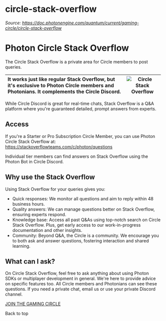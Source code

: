 # circle-stack-overflow

_Source: https://doc.photonengine.com/quantum/current/gaming-circle/circle-stack-overflow_

# Photon Circle Stack Overflow

The Circle Stack Overflow is a private area for Circle members to post queries.

| It works just like regular Stack Overflow, but it's exclusive to Photon Circle members and Photonians. It complements the Circle Discord. | ![Circle Stack Overflow](/docs/img/gamingcircle/circle-stack-overflow.jpg) |
| :-- | :-: |

While Circle Discord is great for real-time chats, Stack Overflow is a Q&A platform where you're guaranteed detailed, prompt answers from experts.
## Access

If you're a Starter or Pro Subscription Circle Member, you can use Photon Circle Stack Overflow at: https://stackoverflowteams.com/c/photon/questions

Individual tier members can find answers on Stack Overflow using the Photon Bot in Circle Discord.
## Why use the Stack Overflow

Using Stack Overflow for your queries gives you:

- Quick responses: We monitor all questions and aim to reply within 48 business hours.
- Quality answers: We can manage questions better on Stack Overflow, ensuring experts respond.
- Knowledge base: Access all past Q&As using top-notch search on Circle Stack Overflow. Plus, get early access to our work-in-progress documentation and other insights.
- Community: Beyond Q&A, the Circle is a community. We encourage you to both ask and answer questions, fostering interaction and shared learning.

## What can I ask?

On Circle Stack Overflow, feel free to ask anything about using Photon SDKs or multiplayer development in general. We're here to provide advice on specific features too. All Circle members and Photonians can see these questions. If you need a private chat, email us or use your private Discord channel.

[JOIN THE GAMING CIRCLE](https://dashboard.photonengine.com/circle/gaming)

Back to top
